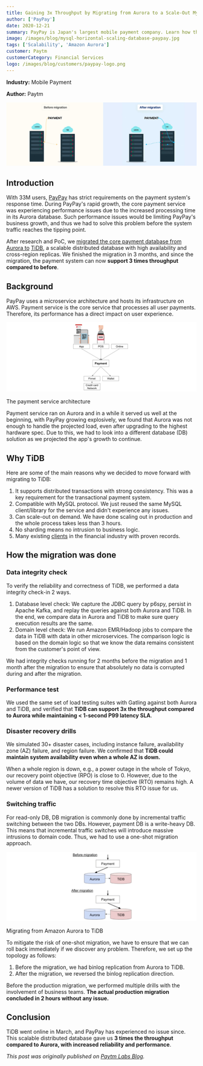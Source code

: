 ```yaml
---
title: Gaining 3x Throughput by Migrating from Aurora to a Scale-Out MySQL Alternative
author: ['PayPay']
date: 2020-12-21
summary: PayPay is Japan's largest mobile payment company. Learn how they achieved 3x throughput by migrating from Aurora to TiDB, a scale-out MySQL alternative.
image: /images/blog/mysql-horizontal-scaling-database-paypay.jpg
tags: ['Scalability', 'Amazon Aurora']
customer: Paytm
customerCategory: Financial Services
logo: /images/blog/customers/paypay-logo.png
---
```


**Industry:** Mobile Payment

**Author:** Paytm

![Migrating from Aurora to a scale-out MySQL alternative database](media/mysql-horizontal-scaling-database-paypay.jpg)

## Introduction

With 33M users, [PayPay](https://paypay.ne.jp/?pid=official_sns&utm_source=twitter&shortlink=34a78924&utm_medium=social&af_adset=profile&af_ad=201905&utm_campaign=twitter_01&af_channel=twitter&c=twitter_01) has strict requirements on the payment system's response time. During PayPay's rapid growth, the core payment service was experiencing performance issues due to the increased processing time in its Aurora database. Such performance issues would be limiting PayPay's business growth, and thus we had to solve this problem before the system traffic reaches the tipping point.

After research and PoC, we [migrated the core payment database from Aurora to](https://en.pingcap.com/case-studies/japan-largest-mobile-payment-company-migrates-from-aurora-to-a-scale-out-database) [TiDB](https://docs.pingcap.com/tidb/stable/overview/), a scalable distributed database with high availability and cross-region replicas. We finished the migration in 3 months, and since the migration, the payment system can now **support 3 times throughput compared to before**.

## Background

PayPay uses a microservice architecture and hosts its infrastructure on AWS. Payment service is the core service that processes all user payments. Therefore, its performance has a direct impact on user experience.

![The payment service architecture](media/payment-service-architecture-paypay.jpg)
<div class="caption-center"> The payment service architecture </div>

Payment service ran on Aurora and in a while it served us well at the beginning, with PayPay growing explosively, we found that Aurora was not enough to handle the projected load, even after upgrading to the highest hardware spec. Due to this, we had to look into a different database (DB) solution as we projected the app's growth to continue.

## Why TiDB

Here are some of the main reasons why we decided to move forward with migrating to TiDB:

1. It supports distributed transactions with strong consistency. This was a key requirement for the transactional payment system.
2. Compatible with MySQL protocol. We just reused the same MySQL client/library for the service and didn't experience any issues.
3. Can scale-out on demand. We have done scaling out in production and the whole process takes less than 3 hours.
4. No sharding means no intrusion to business logic.
5. Many existing [clients](https://pingcap.com/case-studies/Financial-Services) in the financial industry with proven records.

## How the migration was done

### Data integrity check

To verify the reliability and correctness of TiDB, we performed a data integrity check-in 2 ways.

1. Database level check: We capture the JDBC query by p6spy, persist in Apache Kafka, and replay the queries against both Aurora and TiDB. In the end, we compare data in Aurora and TiDB to make sure query execution results are the same.
2. Domain level check: We run Amazon EMR/Hadoop jobs to compare the data in TiDB with data in other microservices. The comparison logic is based on the domain logic so that we know the data remains consistent from the customer's point of view.

We had integrity checks running for 2 months before the migration and 1 month after the migration to ensure that absolutely no data is corrupted during and after the migration.

### Performance test

We used the same set of load testing suites with Gatling against both Aurora and TiDB, and verified that **TiDB can support 3x the throughput compared to Aurora while maintaining &lt; 1-second P99 latency SLA**.

### Disaster recovery drills

We simulated 30+ disaster cases, including instance failure, availability zone (AZ) failure, and region failure. We confirmed that **TiDB could maintain system availability even when a whole AZ is down.**

When a whole region is down, e.g., a power outage in the whole of Tokyo, our recovery point objective (RPO) is close to 0. However, due to the volume of data we have, our recovery time objective (RTO) remains high. A newer version of TiDB has a solution to resolve this RTO issue for us.

### Switching traffic

For read-only DB, DB migration is commonly done by incremental traffic switching between the two DBs. However, payment DB is a write-heavy DB. This means that incremental traffic switches will introduce massive intrusions to domain code. Thus, we had to use a one-shot migration approach.

![Migrating from Amazon Aurora to TiDB](media/paypay-migrates-from-aurora-to-tidb.jpg)
<div class="caption-center"> Migrating from Amazon Aurora to TiDB </div>

To mitigate the risk of one-shot migration, we have to ensure that we can roll back immediately if we discover any problem. Therefore, we set up the topology as follows:

1. Before the migration, we had binlog replication from Aurora to TiDB.
2. After the migration, we reversed the binlog replication direction.

Before the production migration, we performed multiple drills with the involvement of business teams. **The actual production migration concluded in 2 hours without any issue.**

## Conclusion

TiDB went online in March, and PayPay has experienced no issue since. This scalable distributed database gave us **3 times the throughput compared to Aurora, with increased reliability and performance**.

_This post was originally published on [Paytm Labs Blog](https://paytmlabs.com/blog/2020/12/tidb-migration-pay-pay/)._
